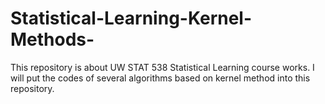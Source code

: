 # Statistical-Learning-Kernel-Methods-
This repository is about UW STAT 538 Statistical Learning course works. I will put the codes of several algorithms based on kernel method into this repository.
